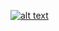 [![alt text](https://github.com/lchapman42/Control-Sensing-Wireless-Charging-Robot/blob/main/Documentation/Images/Sign%20off%20Photos/Motor%20Control/MotorControl-PhysicalConnections.png)][def1]

[def1]: https://youtube.com/shorts/l9e4c29TDoM
